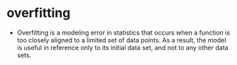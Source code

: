 # overfitting
* Overfitting is a modeling error in statistics that occurs when a function is too closely aligned to a limited set of data points. As a result, the model is useful in reference only to its initial data set, and not to any other data sets.
